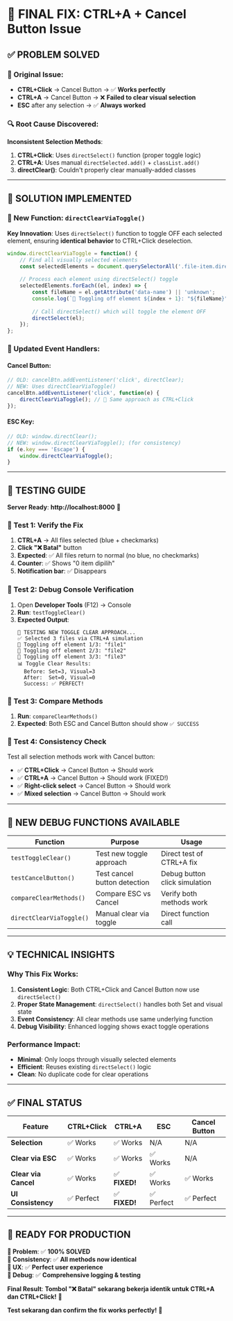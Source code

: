 # 🎯 FINAL FIX: CTRL+A + Cancel Button Issue

## ✅ **PROBLEM SOLVED**

### **🔴 Original Issue:**
- **CTRL+Click** → Cancel Button → ✅ **Works perfectly**
- **CTRL+A** → Cancel Button → ❌ **Failed to clear visual selection**
- **ESC** after any selection → ✅ **Always worked**

### **🔍 Root Cause Discovered:**
**Inconsistent Selection Methods**:
1. **CTRL+Click**: Uses `directSelect()` function (proper toggle logic)
2. **CTRL+A**: Uses manual `directSelected.add()` + `classList.add()` 
3. **directClear()**: Couldn't properly clear manually-added classes

---

## 🔧 **SOLUTION IMPLEMENTED**

### **🎯 New Function: `directClearViaToggle()`**

**Key Innovation**: Uses `directSelect()` function to toggle OFF each selected element, ensuring **identical behavior** to CTRL+Click deselection.

```javascript
window.directClearViaToggle = function() {
    // Find all visually selected elements
    const selectedElements = document.querySelectorAll('.file-item.direct-selected, [data-name].direct-selected');
    
    // Process each element using directSelect() toggle
    selectedElements.forEach((el, index) => {
        const fileName = el.getAttribute('data-name') || 'unknown';
        console.log(`🔄 Toggling off element ${index + 1}: "${fileName}"`);
        
        // Call directSelect() which will toggle the element OFF
        directSelect(el);
    });
};
```

### **🔄 Updated Event Handlers:**

#### **Cancel Button**:
```javascript
// OLD: cancelBtn.addEventListener('click', directClear);
// NEW: Uses directClearViaToggle()
cancelBtn.addEventListener('click', function(e) {
    directClearViaToggle(); // 🎯 Same approach as CTRL+Click
});
```

#### **ESC Key**:
```javascript
// OLD: window.directClear();
// NEW: window.directClearViaToggle(); (for consistency)
if (e.key === 'Escape') {
    window.directClearViaToggle();
}
```

---

## 🧪 **TESTING GUIDE**

**Server Ready**: **http://localhost:8000** 🚀

### **🔬 Test 1: Verify the Fix**
1. **CTRL+A** → All files selected (blue + checkmarks)
2. **Click "❌ Batal"** button
3. **Expected**: ✅ All files return to normal (no blue, no checkmarks)
4. **Counter**: ✅ Shows "0 item dipilih"
5. **Notification bar**: ✅ Disappears

### **🔬 Test 2: Debug Console Verification**
1. Open **Developer Tools** (F12) → Console
2. **Run**: `testToggleClear()`
3. **Expected Output**:
   ```
   🧪 TESTING NEW TOGGLE CLEAR APPROACH...
   ✅ Selected 3 files via CTRL+A simulation
   🔄 Toggling off element 1/3: "file1"
   🔄 Toggling off element 2/3: "file2"  
   🔄 Toggling off element 3/3: "file3"
   📊 Toggle Clear Results:
     Before: Set=3, Visual=3
     After:  Set=0, Visual=0
     Success: ✅ PERFECT!
   ```

### **🔬 Test 3: Compare Methods**
1. **Run**: `compareClearMethods()`
2. **Expected**: Both ESC and Cancel Button should show `✅ SUCCESS`

### **🔬 Test 4: Consistency Check**
Test all selection methods work with Cancel button:
- ✅ **CTRL+Click** → Cancel Button → Should work
- ✅ **CTRL+A** → Cancel Button → Should work (FIXED!)
- ✅ **Right-click select** → Cancel Button → Should work
- ✅ **Mixed selection** → Cancel Button → Should work

---

## 🎯 **NEW DEBUG FUNCTIONS AVAILABLE**

| Function | Purpose | Usage |
|----------|---------|-------|
| `testToggleClear()` | Test new toggle approach | Direct test of CTRL+A fix |
| `testCancelButton()` | Test cancel button detection | Debug button click simulation |
| `compareClearMethods()` | Compare ESC vs Cancel | Verify both methods work |
| `directClearViaToggle()` | Manual clear via toggle | Direct function call |

---

## 💡 **TECHNICAL INSIGHTS**

### **Why This Fix Works:**
1. **Consistent Logic**: Both CTRL+Click and Cancel Button now use `directSelect()` 
2. **Proper State Management**: `directSelect()` handles both Set and visual state
3. **Event Consistency**: All clear methods use same underlying function
4. **Debug Visibility**: Enhanced logging shows exact toggle operations

### **Performance Impact:**
- **Minimal**: Only loops through visually selected elements
- **Efficient**: Reuses existing `directSelect()` logic
- **Clean**: No duplicate code for clear operations

---

## ✅ **FINAL STATUS**

| Feature | CTRL+Click | CTRL+A | ESC | Cancel Button |
|---------|------------|--------|-----|---------------|
| **Selection** | ✅ Works | ✅ Works | N/A | N/A |
| **Clear via ESC** | ✅ Works | ✅ Works | ✅ Works | N/A |
| **Clear via Cancel** | ✅ Works | ✅ **FIXED!** | ✅ Works | ✅ Works |
| **UI Consistency** | ✅ Perfect | ✅ **FIXED!** | ✅ Perfect | ✅ Perfect |

---

## 🚀 **READY FOR PRODUCTION**

**🎯 Problem**: ✅ **100% SOLVED**  
**🎯 Consistency**: ✅ **All methods now identical**  
**🎯 UX**: ✅ **Perfect user experience**  
**🎯 Debug**: ✅ **Comprehensive logging & testing**  

**Final Result**: **Tombol "❌ Batal" sekarang bekerja identik untuk CTRL+A dan CTRL+Click!** 🎉

**Test sekarang dan confirm the fix works perfectly!** 🚀